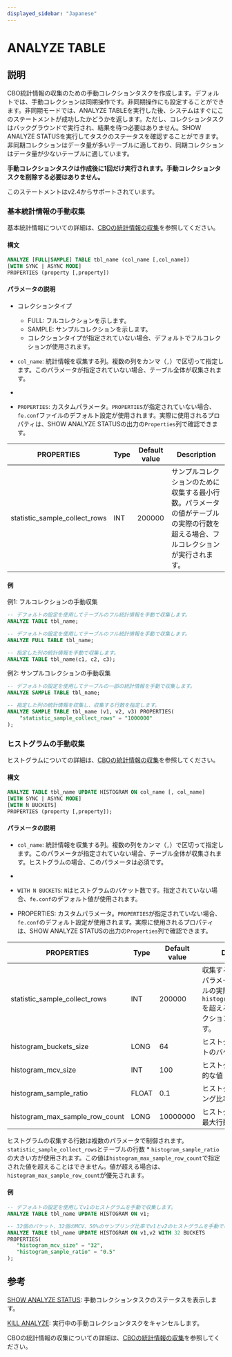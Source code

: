 ```yaml
---
displayed_sidebar: "Japanese"
---
```


# ANALYZE TABLE

## 説明

CBO統計情報の収集のための手動コレクションタスクを作成します。デフォルトでは、手動コレクションは同期操作です。非同期操作にも設定することができます。非同期モードでは、ANALYZE TABLEを実行した後、システムはすぐにこのステートメントが成功したかどうかを返します。ただし、コレクションタスクはバックグラウンドで実行され、結果を待つ必要はありません。SHOW ANALYZE STATUSを実行してタスクのステータスを確認することができます。非同期コレクションはデータ量が多いテーブルに適しており、同期コレクションはデータ量が少ないテーブルに適しています。

**手動コレクションタスクは作成後に1回だけ実行されます。手動コレクションタスクを削除する必要はありません。**

このステートメントはv2.4からサポートされています。

### 基本統計情報の手動収集

基本統計情報についての詳細は、[CBOの統計情報の収集](../../../using_starrocks/Cost_based_optimizer.md#basic-statistics)を参照してください。

#### 構文

```SQL
ANALYZE [FULL|SAMPLE] TABLE tbl_name (col_name [,col_name])
[WITH SYNC | ASYNC MODE]
PROPERTIES (property [,property])
```

#### パラメータの説明

- コレクションタイプ
  - FULL: フルコレクションを示します。
  - SAMPLE: サンプルコレクションを示します。
  - コレクションタイプが指定されていない場合、デフォルトでフルコレクションが使用されます。

- `col_name`: 統計情報を収集する列。複数の列をカンマ（`,`）で区切って指定します。このパラメータが指定されていない場合、テーブル全体が収集されます。

- [WITH SYNC | ASYNC MODE]: 手動コレクションタスクを同期モードまたは非同期モードで実行するかどうかを指定します。このパラメータを指定しない場合、デフォルトで同期コレクションが使用されます。

- `PROPERTIES`: カスタムパラメータ。`PROPERTIES`が指定されていない場合、`fe.conf`ファイルのデフォルト設定が使用されます。実際に使用されるプロパティは、SHOW ANALYZE STATUSの出力の`Properties`列で確認できます。

| **PROPERTIES**                | **Type** | **Default value** | **Description**                                              |
| ----------------------------- | -------- | ----------------- | ------------------------------------------------------------ |
| statistic_sample_collect_rows | INT      | 200000            | サンプルコレクションのために収集する最小行数。パラメータの値がテーブルの実際の行数を超える場合、フルコレクションが実行されます。 |

#### 例

例1: フルコレクションの手動収集

```SQL
-- デフォルトの設定を使用してテーブルのフル統計情報を手動で収集します。
ANALYZE TABLE tbl_name;

-- デフォルトの設定を使用してテーブルのフル統計情報を手動で収集します。
ANALYZE FULL TABLE tbl_name;

-- 指定した列の統計情報を手動で収集します。
ANALYZE TABLE tbl_name(c1, c2, c3);
```

例2: サンプルコレクションの手動収集

```SQL
-- デフォルトの設定を使用してテーブルの一部の統計情報を手動で収集します。
ANALYZE SAMPLE TABLE tbl_name;

-- 指定した列の統計情報を収集し、収集する行数を指定します。
ANALYZE SAMPLE TABLE tbl_name (v1, v2, v3) PROPERTIES(
    "statistic_sample_collect_rows" = "1000000"
);
```

### ヒストグラムの手動収集

ヒストグラムについての詳細は、[CBOの統計情報の収集](../../../using_starrocks/Cost_based_optimizer.md#histogram)を参照してください。

#### 構文

```SQL
ANALYZE TABLE tbl_name UPDATE HISTOGRAM ON col_name [, col_name]
[WITH SYNC | ASYNC MODE]
[WITH N BUCKETS]
PROPERTIES (property [,property]);
```

#### パラメータの説明

- `col_name`: 統計情報を収集する列。複数の列をカンマ（`,`）で区切って指定します。このパラメータが指定されていない場合、テーブル全体が収集されます。ヒストグラムの場合、このパラメータは必須です。

- [WITH SYNC | ASYNC MODE]: 手動コレクションタスクを同期モードまたは非同期モードで実行するかどうかを指定します。このパラメータを指定しない場合、デフォルトで同期コレクションが使用されます。

- `WITH N BUCKETS`: `N`はヒストグラムのバケット数です。指定されていない場合、`fe.conf`のデフォルト値が使用されます。

- PROPERTIES: カスタムパラメータ。`PROPERTIES`が指定されていない場合、`fe.conf`のデフォルト設定が使用されます。実際に使用されるプロパティは、SHOW ANALYZE STATUSの出力の`Properties`列で確認できます。

| **PROPERTIES**                 | **Type** | **Default value** | **Description**                                              |
| ------------------------------ | -------- | ----------------- | ------------------------------------------------------------ |
| statistic_sample_collect_rows  | INT      | 200000            | 収集する行数の最小値。パラメータの値がテーブルの実際の行数 * `histogram_sample_ratio`を超える場合、フルコレクションが実行されます。 |
| histogram_buckets_size         | LONG     | 64                | ヒストグラムのデフォルトのバケット数。                   |
| histogram_mcv_size             | INT      | 100               | ヒストグラムの最も一般的な値（MCV）の数。      |
| histogram_sample_ratio         | FLOAT    | 0.1               | ヒストグラムのサンプリング比率。                          |
| histogram_max_sample_row_count | LONG     | 10000000          | ヒストグラムの収集する最大行数。       |

ヒストグラムの収集する行数は複数のパラメータで制御されます。`statistic_sample_collect_rows`とテーブルの行数 * `histogram_sample_ratio`の大きい方が使用されます。この値は`histogram_max_sample_row_count`で指定された値を超えることはできません。値が超える場合は、`histogram_max_sample_row_count`が優先されます。

#### 例

```SQL
-- デフォルトの設定を使用してv1のヒストグラムを手動で収集します。
ANALYZE TABLE tbl_name UPDATE HISTOGRAM ON v1;

-- 32個のバケット、32個のMCV、50%のサンプリング比率でv1とv2のヒストグラムを手動で収集します。
ANALYZE TABLE tbl_name UPDATE HISTOGRAM ON v1,v2 WITH 32 BUCKETS 
PROPERTIES(
   "histogram_mcv_size" = "32",
   "histogram_sample_ratio" = "0.5"
);
```

## 参考

[SHOW ANALYZE STATUS](../data-definition/SHOW_ANALYZE_STATUS.md): 手動コレクションタスクのステータスを表示します。

[KILL ANALYZE](../data-definition/KILL_ANALYZE.md): 実行中の手動コレクションタスクをキャンセルします。

CBOの統計情報の収集についての詳細は、[CBOの統計情報の収集](../../../using_starrocks/Cost_based_optimizer.md)を参照してください。
